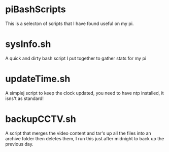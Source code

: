 # piBashScripts
This is a selecton of scripts that I have found useful on my pi.

# sysInfo.sh
A quick and dirty bash script I put together to gather stats for my pi

# updateTime.sh
A simplej script to keep the clock updated, you need to have ntp installed, it isns't as standard!

# backupCCTV.sh
A script that merges the video content and tar's up all the files into an archive folder then deletes them, I run this just after midnight to back up the previous day.
